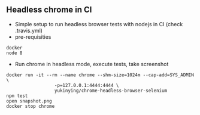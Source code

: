 Headless chrome in CI
---------------------

* Simple setup to run headless browser tests with nodejs in CI (check .travis.yml)
* pre-requisities

```
docker
node 8
```

* Run chrome in headless mode, execute tests, take screenshot

```
docker run -it --rm --name chrome --shm-size=1024m --cap-add=SYS_ADMIN \
                  -p=127.0.0.1:4444:4444 \
                  yukinying/chrome-headless-browser-selenium
npm test
open snapshot.png
docker stop chrome
```
